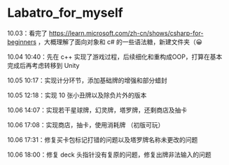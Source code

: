 # Labatro_for_myself

10.03：看完了 https://learn.microsoft.com/zh-cn/shows/csharp-for-beginners  ，大概理解了面向对象和 c# 的一些语法糖，新建文件夹（😀

10.04  10:40：先在 c++ 实现了游戏过程，后续细化和重构成OOP，打算在基本完成后再考虑转移到 Unity

10.05 10:17：实现计分环节，添加基础牌的增强和部分蜡封

10.05 12:18：实现 10 张小丑牌以及除负片外的版本

10.06 14:07：实现若干星球牌，幻灵牌，塔罗牌，还剩商店及抽卡

10.06 17:08：实现商店，抽卡，使用消耗牌 （初版可玩）

10.06 17:31：修复买卡包标记打错的问题以及塔罗牌名称未更改的问题

10.06 18:00：修复 deck 头指针没有复原的问题，修复出牌非法输入的问题
